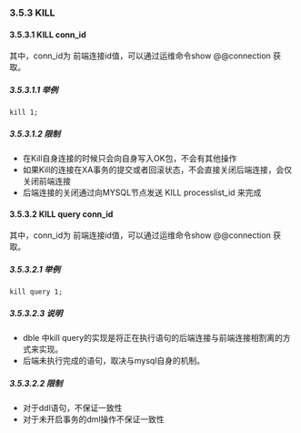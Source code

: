 ### 3.5.3 KILL

#### 3.5.3.1 KILL conn_id

其中，conn_id为 前端连接id值，可以通过运维命令show @@connection 获取。

##### 3.5.3.1.1 举例

```
kill 1;
```

##### 3.5.3.1.2 限制

* 在Kill自身连接的时候只会向自身写入OK包，不会有其他操作
* 如果Kill的连接在XA事务的提交或者回滚状态，不会直接关闭后端连接，会仅关闭前端连接 
* 后端连接的关闭通过向MYSQL节点发送 KILL processlist_id 来完成

#### 3.5.3.2 KILL query conn_id

其中，conn_id为 前端连接id值，可以通过运维命令show @@connection 获取。

##### 3.5.3.2.1 举例

```
kill query 1;
```

##### 3.5.3.2.3 说明

* dble 中kill query的实现是将正在执行语句的后端连接与前端连接相割离的方式来实现。
* 后端未执行完成的语句，取决与mysql自身的机制。

##### 3.5.3.2.2 限制

* 对于ddl语句，不保证一致性
* 对于未开启事务的dml操作不保证一致性